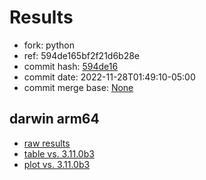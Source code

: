 # Results

- fork: python
- ref: 594de165bf2f21d6b28e
- commit hash: [594de16](https://github.com/python/cpython/commit/594de16)
- commit date: 2022-11-28T01:49:10-05:00
- commit merge base: [None](https://github.com/python/cpython/commit/None)

## darwin arm64

- [raw results](bm-20221128-darwin-arm64-python-594de165bf2f21d6b28e-3.12.0a2+-594de16.json)
- [table vs. 3.11.0b3](bm-20221128-darwin-arm64-python-594de165bf2f21d6b28e-3.12.0a2+-594de16-vs-3.11.0b3.md)
- [plot vs. 3.11.0b3](bm-20221128-darwin-arm64-python-594de165bf2f21d6b28e-3.12.0a2+-594de16-vs-3.11.0b3.png)

